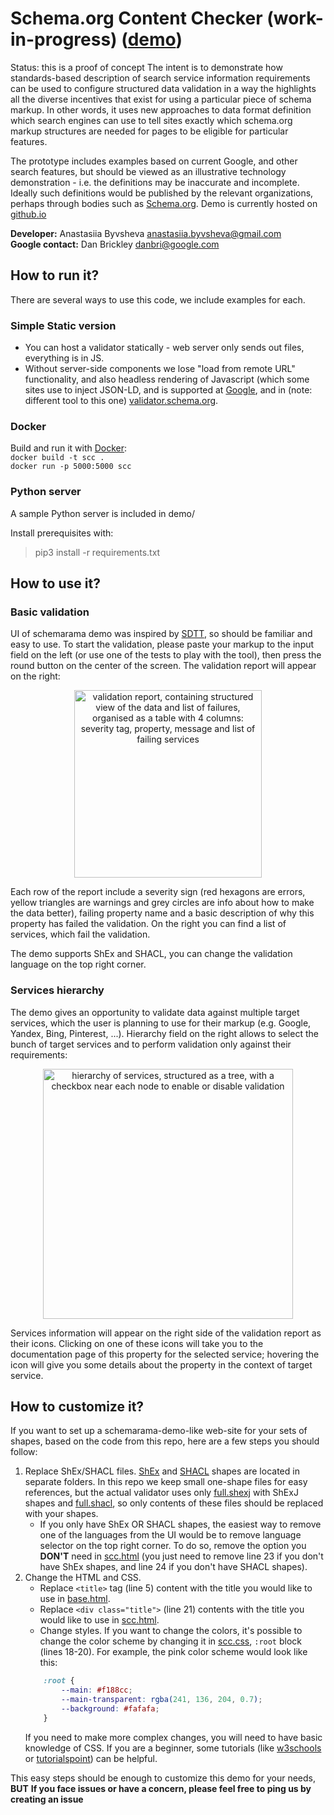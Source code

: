 # Schema.org Content Checker **(work-in-progress)** ([demo](https://google.github.io/schemarama/demo/))
Status: this is a proof of concept
The intent is to demonstrate how standards-based description of search service 
information requirements can be used to configure structured data validation in a 
way the highlights all the diverse incentives that exist for using a particular 
piece of schema markup. In other words, it uses new approaches to data format definition
which search engines can use to tell sites exactly which schema.org markup structures 
are needed for pages to be eligible for particular features.

The prototype includes examples based on current Google, 
and other search features, but should be viewed as an illustrative 
technology demonstration - i.e. the definitions may be inaccurate and incomplete. 
Ideally such definitions would be published by the relevant organizations, perhaps 
through bodies such as [Schema.org](https://schema.org). Demo is currently hosted on 
[github.io]([https://schemarama-demo.site](https://google.github.io/schemarama/demo/)/)

**Developer:** Anastasiia Byvsheva anastasiia.byvsheva@gmail.com <br />
**Google contact:** Dan Brickley danbri@google.com <br />

## How to run it?

There are several ways to use this code, we include examples for each.

### Simple Static version

 * You can host a validator statically - web server only sends out files, everything is in JS.
 * Without server-side components we lose "load from remote URL" functionality, and also headless rendering of Javascript (which some sites use to inject JSON-LD, and is supported at [Google](https://developers.google.com/search/docs/advanced/structured-data/generate-structured-data-with-javascript), and in (note: different tool to this one) [validator.schema.org](https://validator.schema.org/).
 
 ### Docker
 
Build and run it with [Docker](https://docs.docker.com/docker-for-windows/install/): <br />
```docker build -t scc .```<br />
```docker run -p 5000:5000 scc```<br />

### Python server

A sample Python server is included in demo/ 

Install prerequisites with:

> pip3 install -r requirements.txt



## How to use it?

### Basic validation

UI of schemarama demo was inspired by [SDTT](https://search.google.com/structured-data/testing-tool/), so should be 
familiar and easy to use. To start the validation, please paste your markup to the input field on the left (or use one 
of the tests to play with the tool), then press the round button on the center of the screen. The validation report will 
appear on the right:

<p align="center"><img src="/demo/assets/validation-report.jpg?raw=true" alt="validation report, containing structured 
view of the data and list of failures, organised as a table with 4 columns: severity tag, property, message and list of 
failing services" height="300px"/></p>

Each row of the report include a severity sign (red hexagons are errors, yellow triangles are warnings and grey circles are info about how to make the data better), failing property name and a basic description of why this property has failed the validation. On the right you can find a list of services, which fail the validation. 

The demo supports ShEx and SHACL, you can change the validation language on the top right corner. 

### Services hierarchy
The demo gives an opportunity to validate data against multiple target services, which the user is planning to use for 
their markup (e.g. Google, Yandex, Bing, Pinterest, ...). Hierarchy field on the right allows to select the bunch of
target services and to perform validation only against their requirements:
 
<p align="center"><img src="/demo/assets/services-hierarchy.jpg?raw=true" alt="hierarchy of services, structured as a tree,
with a checkbox near each node to enable or disable validation" width="400px"/></p>

Services information will appear on the right side of the validation report as their icons. Clicking on one of these 
icons will take you to the documentation page of this property for the selected service; hovering the icon will give you
some details about the property in the context of target service.

## How to customize it?

If you want to set up a schemarama-demo-like web-site for your sets of shapes, based on the code from this repo, 
here are a few steps you should follow:

1. Replace ShEx/SHACL files. [ShEx](validation/shex) and [SHACL](validation/shacl) shapes are 
located in separate folders. In this repo we keep small one-shape files for easy references, but the actual validator 
uses only [full.shexj](validation/shex/full.shexj) with ShExJ shapes and [full.shacl](validation/shacl/full.shacl),
so only contents of these files should be replaced with your shapes. 
    * If you only have ShEx OR SHACL shapes, the easiest way to remove one of the languages from the UI would be to remove 
language selector on the top right corner. To do so, remove the option you **DON'T** need in [scc.html](templates/scc.html) 
(you just need to remove line 23 if you don't have ShEx shapes, and line 24 if you don't have SHACL shapes).
 2. Change the HTML and CSS. 
    * Replace `<title>` tag (line 5) content with the title you would like to use in [base.html](templates/base.html).
    * Replace `<div class="title">` (line 21) contents with the title you would like to use in [scc.html](templates/scc.html).
    * Change styles. If you want to change the colors, it's possible to change the color scheme by changing it in [scc.css](static/css/scc.css), 
    `:root` block (lines 18-20). For example, the pink color scheme would look like this:
    ```css
        :root {
            --main: #f188cc;
            --main-transparent: rgba(241, 136, 204, 0.7);
            --background: #fafafa;
        }
    ```
    If you need to make more complex changes, you will need to have basic knowledge of CSS. If you are a beginner, 
    some tutorials (like [w3schools](https://www.w3schools.com/css/) or [tutorialspoint](https://www.tutorialspoint.com/css/index.htm))
    can be helpful.
    
This easy steps should be enough to customize this demo for your needs, **BUT**
**If you face issues or have a concern, please feel free to ping us by creating an issue**
